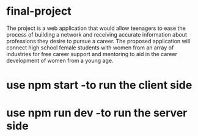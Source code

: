 # final-project

The  project is a web application that would allow teenagers to ease the process of building a network and receiving accurate information about professions they desire to pursue a career. The proposed application will connect high school female students with women from an array of industries for free career support and mentoring to aid in the career development of women from a young age.

# use npm start -to run the client side

# use npm run dev -to run the server side

